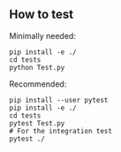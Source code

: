 How to test
------------------------------

Minimally needed:
```
pip install -e ./
cd tests
python Test.py
```

Recommended:
```
pip install --user pytest
pip install -e ./
cd tests
pytest Test.py
# For the integration test
pytest ./
```
